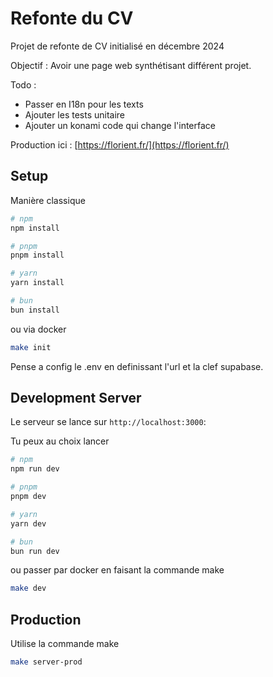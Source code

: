 # Refonte du CV 
Projet de refonte de CV initialisé en décembre 2024

Objectif : Avoir une page web synthétisant différent projet. 

Todo : 
- Passer en I18n pour les texts
- Ajouter les tests unitaire
- Ajouter un konami code qui change l'interface

Production ici  : [https://florient.fr/](https://florient.fr/)
## Setup
Manière classique

```bash
# npm
npm install

# pnpm
pnpm install

# yarn
yarn install

# bun
bun install
```

ou via docker 

```bash 
make init
```

Pense a config le .env en definissant l'url et la clef supabase. 

## Development Server

Le serveur se lance sur `http://localhost:3000`:

Tu peux au choix lancer 
```bash
# npm
npm run dev

# pnpm
pnpm dev

# yarn
yarn dev

# bun
bun run dev
```

ou passer par docker en faisant la commande make

```bash 
make dev
```

## Production
Utilise la commande make
```bash 
make server-prod 
```
